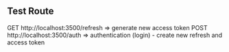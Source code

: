 ## Test Route
GET http://localhost:3500/refresh => generate new access token
POST http://localhost:3500/auth => authentication (login) - create new refresh and access token